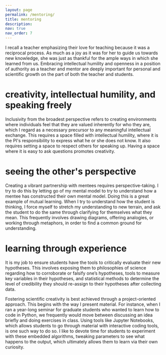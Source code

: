 ```yaml
---
layout: page
permalink: /mentoring/
title: mentoring
description:
nav: true
nav_order: 7
---
```


I recall a teacher emphasizing their love for teaching because it was a reciprocal process. As much as a joy as it was for her to guide us towards new knowledge, she was just as thankful for the ample ways in which she learned from us. Embracing intellectual humility and openness in a position of authority as a teacher and mentor are deeply important for personal and scientific growth on the part of both the teacher and students.

# creativity, intellectual humility, and speaking freely

Inclusivity from the broadest perspective refers to creating environments where individuals feel that they are valued inherently for who they are, which I regard as a necessary precursor to any meaningful intellectual exchange. This requires a space filled with intellectual humility, where it is the PI's responsibility to express what he or she does not know. It also requires setting a space to respect others for speaking up. Having a space where it is easy to ask questions promotes creativity.

# seeing the other's perspective

Creating a vibrant partnership with mentees requires perspective-taking. I try to do this by letting go of my mental model to try to understand how a mentee has constructed their own mental model. Doing this is a great example of mutual learning. When I try to understand how the student is thinking, I force myself to stretch my understanding to new terrain, and ask the student to do the same through clarifying for themselves what they mean. This frequently involves drawing diagrams, offering analogies, or working through metaphors, in order to find a common ground for understanding.

# learning through experience 

It is my job to ensure students have the tools to critically evaluate their new hypotheses. This involves exposing them to philosophies of science regarding how to corroborate or falsify one’s hypotheses, tools to measure key variables in their hypotheses, and statistical methods to determine the level of credibility they should re-assign to their hypotheses after collecting data.

Fostering scientific creativity is best achieved through a project-oriented approach. This begins with the way I present material. For instance, when I ran a year-long seminar for graduate students who wanted to learn how to code in Python, we frequently would move between discussing an idea briefly and doing exercises in class. Using tools like Jupyter Notebooks, which allows students to go through material with interactive coding tools, is one such way to do so. I like to devote time for students to experiment with these embedded algorithms, tweaking parameters to see what happens to the output, which ultimately allows them to learn via their own curiosity.
